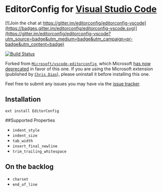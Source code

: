# EditorConfig for [Visual Studio Code][]

[![Join the chat at https://gitter.im/editorconfig/editorconfig-vscode](https://badges.gitter.im/editorconfig/editorconfig-vscode.svg)](https://gitter.im/editorconfig/editorconfig-vscode?utm_source=badge&utm_medium=badge&utm_campaign=pr-badge&utm_content=badge)

[![Build Status](https://travis-ci.org/editorconfig/editorconfig-vscode.svg?branch=master)](https://travis-ci.org/editorconfig/editorconfig-vscode)

Forked from [`Microsoft/vscode-editorconfig`](https://github.com/Microsoft/vscode-editorconfig), which Microsoft [has now deprecated](https://github.com/Microsoft/vscode-editorconfig/issues/23) in favor of this one. If you are using the Microsoft extension (published by [`Chris Dias`](https://github.com/chrisdias)), please uninstall it before installing this one.

Feel free to submit any issues you may have via the [issue tracker](https://github.com/editorconfig/editorconfig-vscode/issues).

## Installation

```
ext install EditorConfig
```

##Supported Properties

* `indent_style`
* `indent_size`
* `tab_width`
* `insert_final_newline`
* `trim_trailing_whitespace`

## On the backlog

* `charset`
* `end_of_line`

[Visual Studio Code]: https://code.visualstudio.com/
